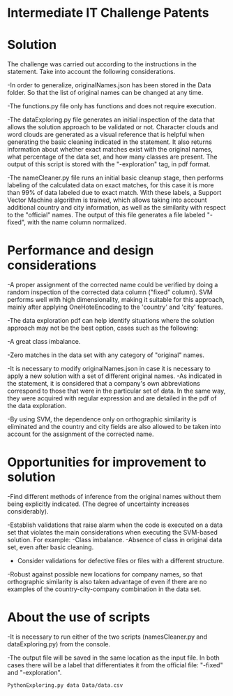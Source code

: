# Intermediate IT Challenge Patents

# Solution
The challenge was carried out according to the instructions in the statement. Take into account the following considerations.

-In order to generalize, originalNames.json has been stored in the Data folder. So that the list of original names can be changed at any time.

-The functions.py file only has functions and does not require execution.

-The dataExploring.py file generates an initial inspection of the data that allows the solution approach to be validated or not. Character clouds and word clouds are generated as a visual reference that is helpful when generating the basic cleaning indicated in the statement. It also returns information about whether exact matches exist with the original names, what percentage of the data set, and how many classes are present. The output of this script is stored with the "-exploration" tag, in pdf format.

-The nameCleaner.py file runs an initial basic cleanup stage, then performs labeling of the calculated data on exact matches, for this case it is more than 99% of data labeled due to exact match. With these labels, a Support Vector Machine algorithm is trained, which allows taking into account additional country and city information, as well as the similarity with respect to the "official" names. The output of this file generates a file labeled "-fixed", with the name column normalized.


# Performance and design considerations

-A proper assignment of the corrected name could be verified by doing a random inspection of the corrected data column ("fixed" column). SVM performs well with high dimensionality, making it suitable for this approach, mainly after applying OneHoteEncoding to the 'country' and 'city' features.

-The data exploration pdf can help identify situations where the solution approach may not be the best option, cases such as the following:

-A great class imbalance.

-Zero matches in the data set with any category of "original" names.

-It is necessary to modify originalNames.json in case it is necessary to apply a new solution with a set of different original names.
-As indicated in the statement, it is considered that a company's own abbreviations correspond to those that were in the particular set of data. In the same way, they were acquired with regular expression and are detailed in the pdf of the data exploration.

-By using SVM, the dependence only on orthographic similarity is eliminated and the country and city fields are also allowed to be taken into account for the assignment of the corrected name.

# Opportunities for improvement to solution

 -Find different methods of inference from the original names without them being explicitly indicated. (The degree of uncertainty increases considerably).
 
-Establish validations that raise alarm when the code is executed on a data set that violates the main considerations when executing the SVM-based solution. For example:
        -Class imbalance.
        -Absence of class in original data set, even after basic cleaning.

- Consider validations for defective files or files with a different structure.

-Robust against possible new locations for company names, so that orthographic similarity is also taken advantage of even if there are no examples of the country-city-company combination in the data set.

# About the use of scripts
-It is necessary to run either of the two scripts (namesCleaner.py and dataExploring.py) from the console.

-The output file will be saved in the same location as the input file. In both cases there will be a label that differentiates it from the official file: "-fixed" and "-exploration".

    PythonExploring.py data Data/data.csv